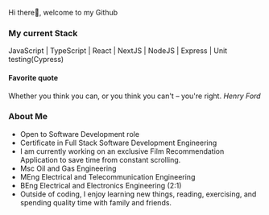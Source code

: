 Hi there👋, welcome to my Github

<h3>My current Stack</h3>
JavaScript | TypeScript | React | NextJS | NodeJS | Express | Unit testing(Cypress)

<h4>Favorite quote</h4><p>Whether you think you can, or you think you can't – you're right. <em>Henry Ford</em></p>

<h3>About Me</h3>

- Open to Software Development role
- Certificate in Full Stack Software Development Engineering
- I am currently working on an exclusive Film Recommendation Application to save time from constant scrolling.
- Msc Oil and Gas Engineering
- MEng Electrical and Telecommunication Engineering
- BEng Electrical and Electronics Engineering (2:1)
- Outside of coding, I enjoy learning new things, reading, exercising, and spending quality time with family and friends.

